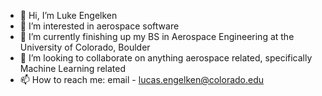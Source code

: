 - 👋 Hi, I’m Luke Engelken
- 👀 I’m interested in aerospace software 
- 🌱 I’m currently finishing up my BS in Aerospace Engineering at the University of Colorado, Boulder
- 💞️ I’m looking to collaborate on anything aerospace related, specifically Machine Learning related
- 📫 How to reach me: email - lucas.engelken@colorado.edu

<!---
luen9743/luen9743 is a ✨ special ✨ repository because its `README.md` (this file) appears on your GitHub profile.
You can click the Preview link to take a look at your changes.
--->

